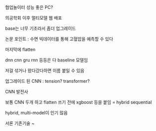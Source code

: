 협업놀이터 성능 좋은 PC?

의공학회 이후 멀티모델
웹 배포

base는 너무 기초라서 좀더 업그레이드

논문 포인트 : 수면 빅데이터를 통해 고혈압을 예측할 수 있다

마지막에 flatten

dnn cnn gru rnn 등등은 다 baseline 모델임

저걸 섞거나 왔다갔다하면 이름 붙일 수 있음

업그레이드 된 CNN : tension?
transformer?

CNN 발전사

보통 CNN 두개 하고 flatten 쓰기 전에 xgboost 등을 붙임 = hybrid
sequential

hybrid, multi-model이 인기 많음


서론
기존기술
~
